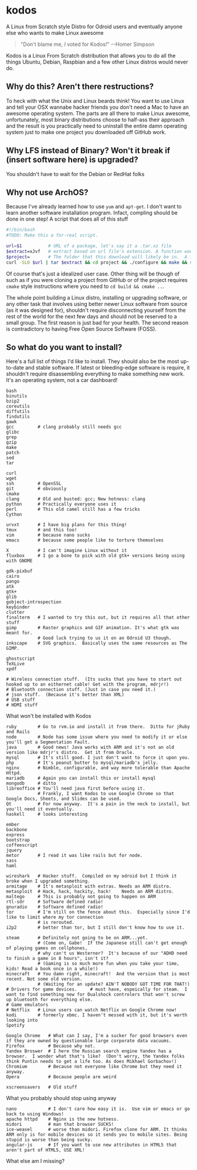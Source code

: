 kodos
=====

A Linux from Scratch style Distro for Odroid users and eventually anyone else who wants to make Linux awesome

> "Don't blame me, *I* voted for Kodos!" --Homer Simpson

Kodos is a Linux From Scratch distribution that allows you to do all the things Ubuntu, Debian, Raspbian and a few other Linux distros would never do.

## Why do this? Aren't there restructions?

To heck with what the Unix and Linux beards think!  You want to use Linux and tell your OSX wannabe hacker friends you don't need a Mac to have an awesome operating system.  The parts are all there to make Linux awesome, unfortunately, most binary distributions choose to half-ass their approach and the result is you practically need to uninstall the entire damn operating system just to make one project you downloaded off GitHub work.

## Why LFS instead of Binary? Won't it break if (insert software here) is upgraded?

You shouldn't have to wait for the Debian or RedHat folks

## Why not use ArchOS?

Because I've already learned how to use `yum` and `apt-get`.  I don't want to learn another software installation program.  Infact, compling should be done in one step!  A script that does all of this stuff

```bash
#!/bin/bash
#TODO: Make this a for-real script.

url=$1          # URL of a package, let's say it a .tar.xz file
$extract=xJvf   # extract based on url file's extension. A function would be used here
$project=       # The folder that this download will likely be in.  A function would be used here
curl -SLO $url | tar $extract && cd project && ./configure && make && sudo make install && sudo ldconfig
```

Of course that's just a idealized user case.  Other thing will be though of such as if you were cloning a project from GitHub or of the project requires `cmake` style instructions where you need to `cd build && cmake ..`.

The whole point building a Linux distro, installing or upgrading software, or any other task that involves using better newer Linux software from source (as it was designed for), shouldn't require disconnecting yourself from the rest of the world for the next few days and should not be reserved to a small group.  The first reason is just bad for your health.  The second reason is contradictory to having Free Open Source Software (FOSS).

## So what do you want to install?

Here's a full list of things I'd like to install.  They should also be the most up-to-date and stable software.  If latest or bleeding-edge software is require, it shouldn't require disassembling everything to make something new work.  It's an operating system, not a car dashboard!

```
bash
binutils
bzip2
coreutils
diffutils
findutils
gawk
gcc         # clang probably still needs gcc
glibc
grep
gzip
make
patch
sed
tar

curl
wget
ssh         # OpenSSL
git         # obviously
cmake
clang       # Old and busted: gcc; New hotness: clang
python      # Practically everyone uses it 
perl        # This old camel still has a few tricks
Cython

urvxt       # I have big plans for this thing!
tmux        # and this too!
vim         # because nano sucks
emacs       # because some people like to torture themselves

X           # I can't imagine Linux without it
fluxbox     # I go a bone to pick with old gtk+ versions being using with GNOME

gdk-pixbuf
cairo
pango
atk
gtk+
glib
gobject-introspection
keybinder
clutter
finalterm   # I wanted to try this out, but it requires all that other stuff
gimp        # Raster graphics and GIF animation. It's what gtk was meant for.
            # Good luck trying to us it on an Odroid U3 though.
inkscape    # SVG graphics.  Basically uses the same resources as The GIMP. 

ghostscript
TeXLive
xpdf

# Wireless connection stuff.  (Its sucks that you have to start out hooked up to an eithernet cable! Get with the program, mdrjr!)
# Bluetooth connection stuff. (Just in case you need it.)
# json stuff.  (Because it's better than XML)
# USB stuff
# HDMI stuff
```

What won't be installed with Kodos

```
ruby        # Go to rvm.io and install it from there.  Ditto for jRuby and Rails
node        # Node has some issue where you need to modify it or else you'll get a Segmentation Fault.
java        # Good news! Java works with ARM and it's not an old version like mdrjr's distro.  Get it from Oracle.
mysql       # It's still good. I just don't want to force it upon you.
php         # It's peanut butter to mysql/mariadb's jelly.
nginx       # Nimble, configurable, and way more tolerable than Apache Httpd.
mariadb     # Again you can install this or install mysql
mongodb     # ditto
libreoffice # You'll need java first before using it.  
            # Frankly, I want Kodos to use Google Chrome so that Google Docs, Sheets, and Slides can be used.
Qt          # For now anyway.  It's a pain in the neck to install, but you'll need it eventually.
haskell     # looks interesting

ember
backbone
express
bootstrap
coffeescript
jquery
metor       # I read it was like rails but for node.
sass
haml

wireshark   # Hacker stuff.  Compiled on my odroid but I think it broke when I upgraded something.
armitage    # It's metasploit with extras. Needs an ARM distro.
metasploit  # Hack, hack, hackity, hack!    Needs an ARM distro.
maltego     # This is probably not going to happen on ARM
rtl-sdr     # Software defined radio!
gnuradio    # Software defined radio!
tor         # I'm still on the fence about this.  Especially since I'd like to limit where my tor connection
            # is rerouted.
i2p2        # better than tor, but I still don't know how to use it.

steam       # Definitely not going to be on ARM...yet. 
            # (Come on, Gabe!  If the Japanese still can't get enough of playing games on cellphones, 
            # why can't us Westerner?  It's because of our "ADHD need to finish a game in 8 hours", isn't it?  
            # (Gaming is so much more fun when you take your time, kids! Read a book once in a while!)
minecraft   # You damn right, minecraft!  And the version that is most recent. Not some old version. 
            # (Waiting for an update? AIN'T NOBODY GOT TIME FOR THAT!)
# Drivers for game devices.     # must have, espeically for steam.  I want to find something new for Dualshock controlers that won't screw up bluetooth for everything else.
# Game emulators
# Netflix   # Linux users can watch Netflix on Google Chrome now!
kodi        # formerly xbmc. I haven't messed with it, but it's worth looking into
Spotify

Google Chrome   # What can I say, I'm a sucker for good browsers even if they are owned by questionable large corporate data vacuums.
Firefox         # Because why not.
Yandex Broswer  # I here the Russian search engine Yandex has a browser.  I wonder what that's like?  (Don't worry, the Yandex folks think Puntin needs to get a life too. As does Mikhael Gorbachov!)
Chromium        # Because not everyone like Chrome but they need it anyway.
Opera           # Because people are weird

xscreensavers   # Old stuff
```

What you probably should stop using anyway

```
nano            # I don't care how easy it is.  Use vim or emacs or go back to using Windows!
apache httpd    # Nginx is the new hotness.
midori          # man that browser SUCKS!
ice-weasel      # worse than midori. Firefox clone for ARM. It thinks ARM only is for mobile devices so it sends you to mobile sites. Being stupid is worse than being sucky.
angular-js      # If you want to use new attributes in HTML5 that aren't part of HTML5, USE XML!
```

What else am I missing?
